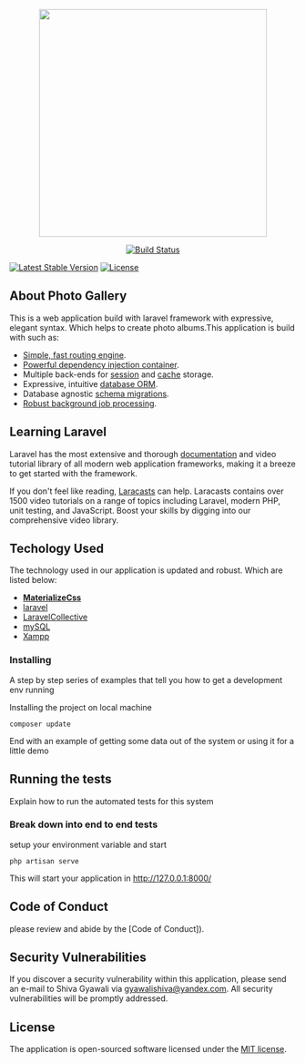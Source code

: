 <p align="center"><img src="https://www.pngitem.com/pimgs/m/222-2222101_gallery-png-file-gallery-png-transparent-png.png" width="400"></p>

<p align="center">
<a href="https://travis-ci.org/laravel/framework"><img src="https://travis-ci.org/laravel/framework.svg" alt="Build Status"></a>

<a href="https://packagist.org/packages/laravel/framework"><img src="https://poser.pugx.org/laravel/framework/v/stable.svg" alt="Latest Stable Version"></a>
<a href="https://packagist.org/packages/laravel/framework"><img src="https://poser.pugx.org/laravel/framework/license.svg" alt="License"></a>
</p>

## About Photo Gallery

This is a web application build with laravel framework with expressive, elegant syntax. Which helps to create photo albums.This application is build with such as:

-   [Simple, fast routing engine](https://laravel.com/docs/routing).
-   [Powerful dependency injection container](https://laravel.com/docs/container).
-   Multiple back-ends for [session](https://laravel.com/docs/session) and [cache](https://laravel.com/docs/cache) storage.
-   Expressive, intuitive [database ORM](https://laravel.com/docs/eloquent).
-   Database agnostic [schema migrations](https://laravel.com/docs/migrations).
-   [Robust background job processing](https://laravel.com/docs/queues).

## Learning Laravel

Laravel has the most extensive and thorough [documentation](https://laravel.com/docs) and video tutorial library of all modern web application frameworks, making it a breeze to get started with the framework.

If you don't feel like reading, [Laracasts](https://laracasts.com) can help. Laracasts contains over 1500 video tutorials on a range of topics including Laravel, modern PHP, unit testing, and JavaScript. Boost your skills by digging into our comprehensive video library.

## Techology Used

The technology used in our application is updated and robust. Which are listed below:

-   **[MaterializeCss](https://materializecss.com/)**
-   [laravel](https://laravel.com/)
-   [LaravelCollective](https://laravelcollective.com/)
-   [mySQL](https://www.mysql.com/)
-   [Xampp](https://www.apachefriends.org/index.html)



### Installing

A step by step series of examples that tell you how to get a development env running

Installing the project on local machine

```
composer update
```


End with an example of getting some data out of the system or using it for a little demo

## Running the tests

Explain how to run the automated tests for this system

### Break down into end to end tests



setup your environment variable and start 

```
php artisan serve
```
This will start your application in http://127.0.0.1:8000/

## Code of Conduct

please review and abide by the [Code of Conduct]).

## Security Vulnerabilities

If you discover a security vulnerability within this application, please send an e-mail to Shiva Gyawali via [gyawalishiva@yandex.com](mailto:gyawalishiva@yandex.com). All security vulnerabilities will be promptly addressed.

## License

The application is open-sourced software licensed under the [MIT license](https://opensource.org/licenses/MIT).
